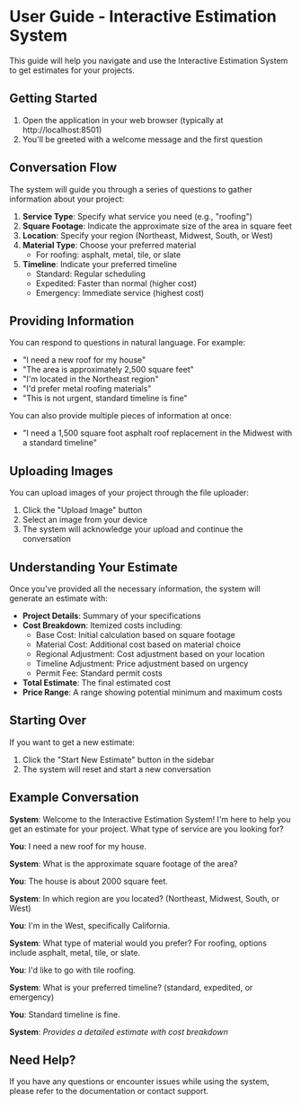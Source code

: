 # User Guide - Interactive Estimation System

This guide will help you navigate and use the Interactive Estimation System to get estimates for your projects.

## Getting Started

1. Open the application in your web browser (typically at http://localhost:8501)
2. You'll be greeted with a welcome message and the first question

## Conversation Flow

The system will guide you through a series of questions to gather information about your project:

1. **Service Type**: Specify what service you need (e.g., "roofing")
2. **Square Footage**: Indicate the approximate size of the area in square feet
3. **Location**: Specify your region (Northeast, Midwest, South, or West)
4. **Material Type**: Choose your preferred material
   - For roofing: asphalt, metal, tile, or slate
5. **Timeline**: Indicate your preferred timeline
   - Standard: Regular scheduling
   - Expedited: Faster than normal (higher cost)
   - Emergency: Immediate service (highest cost)

## Providing Information

You can respond to questions in natural language. For example:

- "I need a new roof for my house"
- "The area is approximately 2,500 square feet"
- "I'm located in the Northeast region"
- "I'd prefer metal roofing materials"
- "This is not urgent, standard timeline is fine"

You can also provide multiple pieces of information at once:

- "I need a 1,500 square foot asphalt roof replacement in the Midwest with a standard timeline"

## Uploading Images

You can upload images of your project through the file uploader:

1. Click the "Upload Image" button
2. Select an image from your device
3. The system will acknowledge your upload and continue the conversation

## Understanding Your Estimate

Once you've provided all the necessary information, the system will generate an estimate with:

- **Project Details**: Summary of your specifications
- **Cost Breakdown**: Itemized costs including:
  - Base Cost: Initial calculation based on square footage
  - Material Cost: Additional cost based on material choice
  - Regional Adjustment: Cost adjustment based on your location
  - Timeline Adjustment: Price adjustment based on urgency
  - Permit Fee: Standard permit costs
- **Total Estimate**: The final estimated cost
- **Price Range**: A range showing potential minimum and maximum costs

## Starting Over

If you want to get a new estimate:

1. Click the "Start New Estimate" button in the sidebar
2. The system will reset and start a new conversation

## Example Conversation

**System**: Welcome to the Interactive Estimation System! I'm here to help you get an estimate for your project. What type of service are you looking for?

**You**: I need a new roof for my house.

**System**: What is the approximate square footage of the area?

**You**: The house is about 2000 square feet.

**System**: In which region are you located? (Northeast, Midwest, South, or West)

**You**: I'm in the West, specifically California.

**System**: What type of material would you prefer? For roofing, options include asphalt, metal, tile, or slate.

**You**: I'd like to go with tile roofing.

**System**: What is your preferred timeline? (standard, expedited, or emergency)

**You**: Standard timeline is fine.

**System**: *Provides a detailed estimate with cost breakdown*

## Need Help?

If you have any questions or encounter issues while using the system, please refer to the documentation or contact support.
